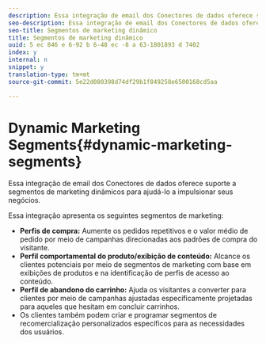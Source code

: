 ```yaml
---
description: Essa integração de email dos Conectores de dados oferece suporte a segmentos de marketing dinâmicos para ajudá-lo a impulsionar seus negócios.
seo-description: Essa integração de email dos Conectores de dados oferece suporte a segmentos de marketing dinâmicos para ajudá-lo a impulsionar seus negócios.
seo-title: Segmentos de marketing dinâmico
title: Segmentos de marketing dinâmico
uuid: 5 ec 846 e 6-92 b 6-48 ec -8 a 63-1801893 d 7402
index: y
internal: n
snippet: y
translation-type: tm+mt
source-git-commit: 5e22d080398d74df29b1f849258e6500168cd5aa

---
```



# Dynamic Marketing Segments{#dynamic-marketing-segments}

Essa integração de email dos Conectores de dados oferece suporte a segmentos de marketing dinâmicos para ajudá-lo a impulsionar seus negócios.

Essa integração apresenta os seguintes segmentos de marketing:

* **Perfis de compra:** Aumente os pedidos repetitivos e o valor médio de pedido por meio de campanhas direcionadas aos padrões de compra do visitante.
* **Perfil comportamental do produto/exibição de conteúdo:** Alcance os clientes potenciais por meio de segmentos de marketing com base em exibições de produtos e na identificação de perfis de acesso ao conteúdo.
* **Perfil de abandono do carrinho:** Ajuda os visitantes a converter para clientes por meio de campanhas ajustadas especificamente projetadas para aqueles que hesitam em concluir carrinhos.
* Os clientes também podem criar e programar segmentos de recomercialização personalizados específicos para as necessidades dos usuários.

